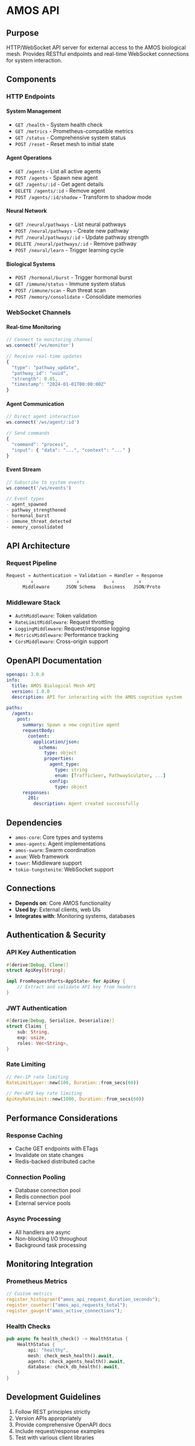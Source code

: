 # AMOS API

## Purpose
HTTP/WebSocket API server for external access to the AMOS biological mesh. Provides RESTful endpoints and real-time WebSocket connections for system interaction.

## Components

### HTTP Endpoints

#### System Management
- `GET /health` - System health check
- `GET /metrics` - Prometheus-compatible metrics
- `GET /status` - Comprehensive system status
- `POST /reset` - Reset mesh to initial state

#### Agent Operations
- `GET /agents` - List all active agents
- `POST /agents` - Spawn new agent
- `GET /agents/:id` - Get agent details
- `DELETE /agents/:id` - Remove agent
- `POST /agents/:id/shadow` - Transform to shadow mode

#### Neural Network
- `GET /neural/pathways` - List neural pathways
- `POST /neural/pathways` - Create new pathway
- `PUT /neural/pathways/:id` - Update pathway strength
- `DELETE /neural/pathways/:id` - Remove pathway
- `POST /neural/learn` - Trigger learning cycle

#### Biological Systems
- `POST /hormonal/burst` - Trigger hormonal burst
- `GET /immune/status` - Immune system status
- `POST /immune/scan` - Run threat scan
- `POST /memory/consolidate` - Consolidate memories

### WebSocket Channels

#### Real-time Monitoring
```typescript
// Connect to monitoring channel
ws.connect('/ws/monitor')

// Receive real-time updates
{
  "type": "pathway_update",
  "pathway_id": "uuid",
  "strength": 0.85,
  "timestamp": "2024-01-01T00:00:00Z"
}
```

#### Agent Communication
```typescript
// Direct agent interaction
ws.connect('/ws/agent/:id')

// Send commands
{
  "command": "process",
  "input": { "data": "...", "context": "..." }
}
```

#### Event Stream
```typescript
// Subscribe to system events
ws.connect('/ws/events')

// Event types
- agent_spawned
- pathway_strengthened
- hormonal_burst
- immune_threat_detected
- memory_consolidated
```

## API Architecture

### Request Pipeline
```rust
Request → Authentication → Validation → Handler → Response
         ↓                ↓            ↓         ↓
      Middleware      JSON Schema   Business   JSON/Proto
```

### Middleware Stack
- `AuthMiddleware`: Token validation
- `RateLimitMiddleware`: Request throttling
- `LoggingMiddleware`: Request/response logging
- `MetricsMiddleware`: Performance tracking
- `CorsMiddleware`: Cross-origin support

## OpenAPI Documentation

```yaml
openapi: 3.0.0
info:
  title: AMOS Biological Mesh API
  version: 1.0.0
  description: API for interacting with the AMOS cognitive system

paths:
  /agents:
    post:
      summary: Spawn a new cognitive agent
      requestBody:
        content:
          application/json:
            schema:
              type: object
              properties:
                agent_type:
                  type: string
                  enum: [TrafficSeer, PathwaySculptor, ...]
                config:
                  type: object
      responses:
        201:
          description: Agent created successfully
```

## Dependencies
- `amos-core`: Core types and systems
- `amos-agents`: Agent implementations
- `amos-swarm`: Swarm coordination
- `axum`: Web framework
- `tower`: Middleware support
- `tokio-tungstenite`: WebSocket support

## Connections
- **Depends on**: Core AMOS functionality
- **Used by**: External clients, web UIs
- **Integrates with**: Monitoring systems, databases

## Authentication & Security

### API Key Authentication
```rust
#[derive(Debug, Clone)]
struct ApiKey(String);

impl FromRequestParts<AppState> for ApiKey {
    // Extract and validate API key from headers
}
```

### JWT Authentication
```rust
#[derive(Debug, Serialize, Deserialize)]
struct Claims {
    sub: String,
    exp: usize,
    roles: Vec<String>,
}
```

### Rate Limiting
```rust
// Per-IP rate limiting
RateLimitLayer::new(100, Duration::from_secs(60))

// Per-API key rate limiting
ApiKeyRateLimit::new(1000, Duration::from_secs(60))
```

## Performance Considerations

### Response Caching
- Cache GET endpoints with ETags
- Invalidate on state changes
- Redis-backed distributed cache

### Connection Pooling
- Database connection pool
- Redis connection pool
- External service pools

### Async Processing
- All handlers are async
- Non-blocking I/O throughout
- Background task processing

## Monitoring Integration

### Prometheus Metrics
```rust
// Custom metrics
register_histogram!("amos_api_request_duration_seconds");
register_counter!("amos_api_requests_total");
register_gauge!("amos_active_connections");
```

### Health Checks
```rust
pub async fn health_check() -> HealthStatus {
    HealthStatus {
        api: "healthy",
        mesh: check_mesh_health().await,
        agents: check_agents_health().await,
        database: check_db_health().await,
    }
}
```

## Development Guidelines
1. Follow REST principles strictly
2. Version APIs appropriately
3. Provide comprehensive OpenAPI docs
4. Include request/response examples
5. Test with various client libraries
